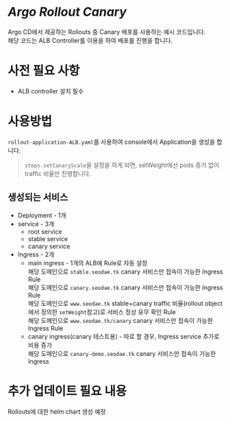 # _Argo Rollout Canary_

Argo CD에서 제공하는 Rollouts 중 Canary 배포를 사용하는 예시 코드입니다.  
해당 코드는 ALB Controller를 이용을 하여 배포를 진행을 합니다.

# 사전 필요 사항
- ALB controller 설치 필수

# 사용방법

`rollout-application-ALB.yaml`를 사용하여 console에서 Application을 생성을 합니다.
> `steps.setCanaryScale`을 설정을 하게 되면, setWeight에선 pods 증가 없이 traffic 비율만 진행합니다.

## 생성되는 서비스

- Deployment - 1개
- service - 3개 
    - root service
    - stable service
    - canary service
- Ingress - 2개
    - main ingress - 1개의 ALB에 Rule로 자동 설정  
    해당 도메인으로 `stable.seodae.tk` canary 서비스만 접속이 가능한 Ingress Rule  
    해당 도메인으로 `canary.seodae.tk` canary 서비스만 접속이 가능한 Ingress Rule  
    해당 도메인으로 `www.seodae.tk` stable+canary traffic 비율(rollout object에서 정의한 `setWeight`참고)로 서비스 정상 유무 확인 Rule  
    해당 도메인으로 `www.seodae.tk/canary` canary 서비스만 접속이 가능한 Ingress Rule  
    - canary ingress(canary 테스트용) - 따로 할 경우, Ingress service 추가로 비용 증가  
    해당 도메인으로 `canary-demo.seodae.tk` canary 서비스만 접속이 가능한 Ingress 

# 추가 업데이트 필요 내용

Rollouts에 대한 helm chart 생성 예정